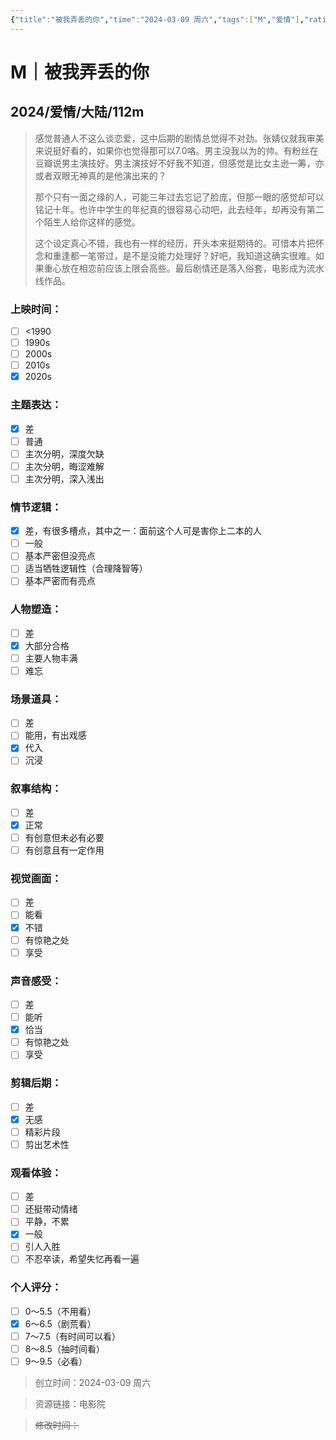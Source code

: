 ```yaml
---
{"title":"被我弄丢的你","time":"2024-03-09 周六","tags":["M","爱情"],"rating":"6.5","dg-publish":true,"permalink":"/300 评价/M电影/新近看过/被我弄丢的你/","dgPassFrontmatter":true,"created":"2024-03-09T16:19:28.714+08:00","updated":"2024-03-09T16:45:37.861+08:00"}
---
```


# M｜被我弄丢的你
## 2024/爱情/大陆/112m
>感觉普通人不这么谈恋爱，这中后期的剧情总觉得不对劲。张婧仪就我审美来说挺好看的，如果你也觉得那可以7.0咯。男主没我以为的帅。有粉丝在豆瓣说男主演技好。男主演技好不好我不知道，但感觉是比女主逊一筹，亦或者双眼无神真的是他演出来的？
>
>那个只有一面之缘的人，可能三年过去忘记了脸庞，但那一眼的感觉却可以铭记十年。也许中学生的年纪真的很容易心动吧，此去经年，却再没有第二个陌生人给你这样的感觉。
>
>这个设定真心不错，我也有一样的经历，开头本来挺期待的。可惜本片把怀念和重逢都一笔带过，是不是没能力处理好？好吧，我知道这确实很难。如果重心放在相恋前应该上限会高些。最后剧情还是落入俗套，电影成为流水线作品。
### 上映时间：
- [ ] <1990
- [ ] 1990s
- [ ] 2000s
- [ ] 2010s
- [x] 2020s
### 主题表达：
- [x] 差
- [ ] 普通
- [ ] 主次分明，深度欠缺
- [ ] 主次分明，晦涩难解
- [ ] 主次分明，深入浅出
### 情节逻辑：
- [x] 差，有很多槽点，其中之一：面前这个人可是害你上二本的人
- [ ] 一般
- [ ] 基本严密但没亮点
- [ ] 适当牺牲逻辑性（合理降智等）
- [ ] 基本严密而有亮点
### 人物塑造：
- [ ] 差
- [x] 大部分合格
- [ ] 主要人物丰满
- [ ] 难忘
### 场景道具：
- [ ] 差
- [ ] 能用，有出戏感
- [x] 代入
- [ ] 沉浸
### 叙事结构：
- [ ] 差
- [x] 正常
- [ ] 有创意但未必有必要
- [ ] 有创意且有一定作用
### 视觉画面：
- [ ] 差
- [ ] 能看
- [x] 不错
- [ ] 有惊艳之处
- [ ] 享受
### 声音感受：
- [ ] 差
- [ ] 能听
- [x] 恰当
- [ ] 有惊艳之处
- [ ] 享受
### 剪辑后期：
- [ ] 差
- [x] 无感
- [ ] 精彩片段
- [ ] 剪出艺术性
### 观看体验：
- [ ] 差
- [ ] 还挺带动情绪
- [ ] 平静，不累
- [x] 一般
- [ ] 引人入胜
- [ ] 不忍卒读，希望失忆再看一遍
### 个人评分：
- [ ] 0～5.5（不用看）
- [x] 6～6.5（剧荒看）
- [ ] 7～7.5（有时间可以看）
- [ ] 8～8.5（抽时间看）
- [ ] 9～9.5（必看）

>创立时间：2024-03-09 周六

>资源链接：电影院

>~~修改时间：~~



